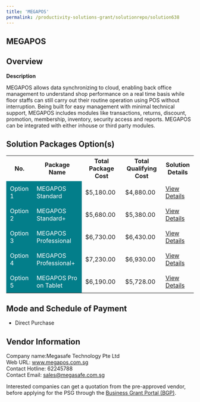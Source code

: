 ```yaml
---
title: 'MEGAPOS'
permalink: /productivity-solutions-grant/solutionrepo/solution638
---
```


## MEGAPOS

## Overview

**Description**

MEGAPOS allows data synchronizing to cloud, enabling back office management to understand shop performance on a real time basis while floor staffs can still carry out their routine operation using POS without interruption. Being built for easy management with minimal technical support, MEGAPOS includes modules like transactions, returns, discount, promotion, membership, inventory, security access and reports. MEGAPOS can be integrated with either inhouse or third party modules.

## Solution Packages Option(s)

<table>
<tr>
<th><b>No.</b></th>
<th><b>Package Name</b></th>
<th><b>Total Package Cost</b></th>
<th><b>Total Qualifying Cost</b></th>
<th><b>Solution Details</b></th>
</tr>
<tr>
<td style='padding: 10px; background-color: #037E8A; color: #FFFFFF;'>Option 1</td>
<td style='padding: 10px; background-color: #037E8A; color: #FFFFFF;'>MEGAPOS Standard</td>
<td style='padding: 10px;'>$5,180.00</td>
<td style='padding: 10px;'>$4,880.00</td>
<td style='padding: 10px;'><a href='/images/psg/Megasafe_MEGAPOS_Desensitised_Part1.pdf' target='_blank'>View Details</a></td>
</tr>
<tr>
<td style='padding: 10px; background-color: #037E8A; color: #FFFFFF;'>Option 2</td>
<td style='padding: 10px; background-color: #037E8A; color: #FFFFFF;'>MEGAPOS Standard+</td>
<td style='padding: 10px;'>$5,680.00</td>
<td style='padding: 10px;'>$5,380.00</td>
<td style='padding: 10px;'><a href='/images/psg/Megasafe_MEGAPOS_Desensitised_Part2.pdf' target='_blank'>View Details</a></td>
</tr>
<tr>
<td style='padding: 10px; background-color: #037E8A; color: #FFFFFF;'>Option 3</td>
<td style='padding: 10px; background-color: #037E8A; color: #FFFFFF;'>MEGAPOS Professional</td>
<td style='padding: 10px;'>$6,730.00</td>
<td style='padding: 10px;'>$6,430.00</td>
<td style='padding: 10px;'><a href='/images/psg/Megasafe_MEGAPOS_Desensitised_Part3.pdf' target='_blank'>View Details</a></td>
</tr>
<tr>
<td style='padding: 10px; background-color: #037E8A; color: #FFFFFF;'>Option 4</td>
<td style='padding: 10px; background-color: #037E8A; color: #FFFFFF;'>MEGAPOS Professional+</td>
<td style='padding: 10px;'>$7,230.00</td>
<td style='padding: 10px;'>$6,930.00</td>
<td style='padding: 10px;'><a href='/images/psg/Megasafe_MEGAPOS_Desensitised_Part4.pdf' target='_blank'>View Details</a></td>
</tr>
<tr>
<td style='padding: 10px; background-color: #037E8A; color: #FFFFFF;'>Option 5</td>
<td style='padding: 10px; background-color: #037E8A; color: #FFFFFF;'>MEGAPOS Pro on Tablet</td>
<td style='padding: 10px;'>$6,190.00</td>
<td style='padding: 10px;'>$5,728.00</td>
<td style='padding: 10px;'><a href='/images/psg/Megasafe_MEGAPOS_Desensitised_Part5.pdf' target='_blank'>View Details</a></td>
</tr>
</table>

## Mode and Schedule of Payment

 - Direct Purchase

## Vendor Information

 Company name:Megasafe Technology Pte Ltd<br>Web URL: www.megapos.com.sg <br>Contact Hotline: 62245788 <br>Contact Email: sales@megasafe.com.sg 

Interested companies can get a quotation from the pre-approved vendor, before applying for the PSG through the <a href='https://www.businessgrants.gov.sg/' target='_blank' rel='noopener'>Business Grant Portal (BGP)</a>.

<script src="/jquery/resize-tables.js"></script>
